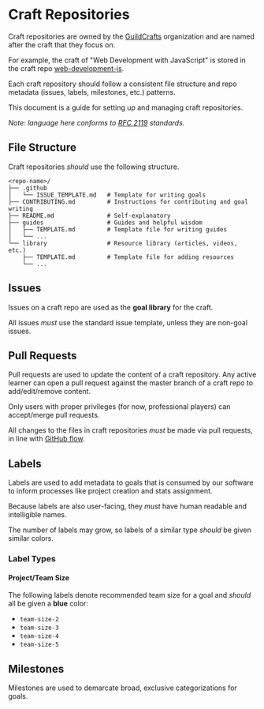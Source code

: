 # Craft Repositories

Craft repositories are owned by the [GuildCrafts][guildcrafts-org] organization and are named after the craft that they focus on.

For example, the craft of "Web Development with JavaScript" is stored in the craft repo [web-development-js][web-dev-js-repo].

Each craft repository should follow a consistent file structure and repo metadata (issues, labels, milestones, etc.) patterns.

This document is a guide for setting up and managing craft repositories.

_Note: language here conforms to [RFC 2119][rfc-2119] standards._

## File Structure

Craft repositories _should_ use the following structure.

```shell
<repo-name>/
├── .github
│   └── ISSUE_TEMPLATE.md   # Template for writing goals
├── CONTRIBUTING.md         # Instructions for contributing and goal writing
├── README.md               # Self-explanatory
├── guides                  # Guides and helpful wisdom
│   ├── TEMPLATE.md         # Template file for writing guides
│   └── ...
└── library                 # Resource library (articles, videos, etc.)
    ├── TEMPLATE.md         # Template file for adding resources
    └── ...
```

## Issues

Issues on a craft repo are used as the **goal library** for the craft.

All issues _must_ use the standard issue template, unless they are non-goal issues.

## Pull Requests

Pull requests are used to update the content of a craft repository. Any active learner can open a pull request against the master branch of a craft repo to add/edit/remove content.

Only users with proper privileges (for now, professional players) can accept/merge pull requests.

All changes to the files in craft repositories _must_ be made via pull requests, in line with [GitHub flow][gh-flow-guide].

## Labels

Labels are used to add metadata to goals that is consumed by our software to inform processes like project creation and stats assignment.

Because labels are also user-facing, they _must_ have human readable and intelligible names.

The number of labels may grow, so labels of a similar type _should_ be given similar colors.

### Label Types

#### Project/Team Size

The following labels denote recommended team size for a goal and _should_ all be given a **blue** color:

- `team-size-2`
- `team-size-3`
- `team-size-4`
- `team-size-5`

## Milestones

Milestones are used to demarcate broad, exclusive categorizations for goals.

[gh-flow-guide]: https://guides.github.com/introduction/flow/
[guildcrafts-org]: https://github.com/GuildCrafts/
[web-dev-js-repo]: https://github.com/GuildCrafts/web-development-js
[rfc-2119]: https://www.ietf.org/rfc/rfc2119.txt
